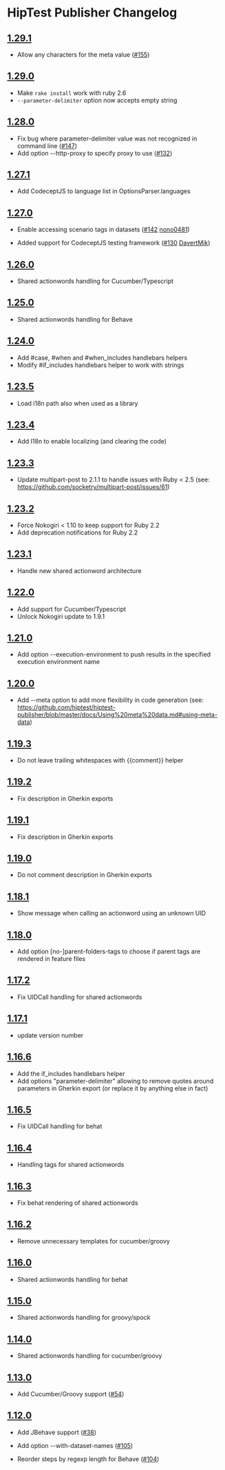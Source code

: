HipTest Publisher Changelog
===========================

[1.29.1]
--------

 - Allow any characters for the meta value ([#155](https://github.com/hiptest/hiptest-publisher/issues/155))


[1.29.0]
--------

 - Make `rake install` work with ruby 2.6
 - `--parameter-delimiter` option now accepts empty string

[1.28.0]
--------

 - Fix bug where parameter-delimiter value was not recognized in command line ([#147](https://github.com/hiptest/hiptest-publisher/issues/147))
 - Add option --http-proxy to specify proxy to use ([#132](https://github.com/hiptest/hiptest-publisher/issues/132))

[1.27.1]
--------

 - Add CodeceptJS to language list in OptionsParser.languages

[1.27.0]
--------

 - Enable accessing scenario tags in datasets
   ([#142](https://github.com/hiptest/hiptest-publisher/pull/142) [nono0481])

 - Added support for CodeceptJS testing framework
   ([#130](https://github.com/hiptest/hiptest-publisher/pull/130) [DavertMik])

[1.26.0]
--------

 - Shared actionwords handling for Cucumber/Typescript

[1.25.0]
--------

 - Shared actionwords handling for Behave

[1.24.0]
--------

 - Add #case, #when and #when_includes handlebars helpers
 - Modify #if_includes handlebars helper to work with strings

[1.23.5]
--------

 - Load i18n path also when used as a library

[1.23.4]
--------

 - Add I18n to enable localizing (and clearing the code)

[1.23.3]
--------

 - Update multipart-post to 2.1.1 to handle issues with Ruby < 2.5
   (see: https://github.com/socketry/multipart-post/issues/61)

[1.23.2]
--------

 - Force Nokogiri < 1.10 to keep support for Ruby 2.2
 - Add deprecation notifications for Ruby 2.2

[1.23.1]
--------

  - Handle new shared actionword architecture

[1.22.0]
--------

  - Add support for Cucumber/Typescript
  - Unlock Nokogiri update to 1.9.1

[1.21.0]
--------

  - Add option --execution-environment to push results in the specified execution environment name

[1.20.0]
--------

 - Add --meta option to add more flexibility in code generation
   (see: https://github.com/hiptest/hiptest-publisher/blob/master/docs/Using%20meta%20data.md#using-meta-data)

[1.19.3]
--------

  - Do not leave trailing whitespaces with {{comment}} helper

[1.19.2]
--------
  - Fix description in Gherkin exports

[1.19.1]
--------
  - Fix description in Gherkin exports

[1.19.0]
--------
  - Do not comment description in Gherkin exports

[1.18.1]
--------
 - Show message when calling an actionword using an unknown UID

[1.18.0]
--------
  - Add option [no-]parent-folders-tags to choose if parent tags are rendered in feature files

[1.17.2]
--------
  - Fix UIDCall handling for shared actionwords

[1.17.1]
--------
  - update version number

[1.16.6]
--------
  - Add the if_includes handlebars helper
  - Add options "parameter-delimiter" allowing to remove quotes around parameters in Gherkin export
    (or replace it by anything else in fact)

[1.16.5]
--------
  - Fix UIDCall handling for behat

[1.16.4]
--------
  - Handling tags for shared actionwords

[1.16.3]
--------
  - Fix behat rendering of shared actionwords

[1.16.2]
--------
  - Remove unnecessary templates for cucumber/groovy

[1.16.0]
--------
  - Shared actionwords handling for behat

[1.15.0]
--------
  - Shared actionwords handling for groovy/spock

[1.14.0]
--------

 - Shared actionwords handling for cucumber/groovy

[1.13.0]
--------

 - Add Cucumber/Groovy support
   ([#54](https://github.com/hiptest/hiptest-publisher/issues/54))

[1.12.0]
--------

 - Add JBehave support
   ([#38](https://github.com/hiptest/hiptest-publisher/issues/38))

 - Add option --with-dataset-names
   ([#105](https://github.com/hiptest/hiptest-publisher/issues/105))

 - Reorder steps by regexp length for Behave
   ([#104](https://github.com/hiptest/hiptest-publisher/issues/104))


<!-- List of releases -->
[1.29.1]:     https://github.com/hiptest/hiptest-publisher/compare/v1.29.0...v1.29.1
[1.29.0]:     https://github.com/hiptest/hiptest-publisher/compare/v1.28.0...v1.29.0
[1.28.0]:     https://github.com/hiptest/hiptest-publisher/compare/v1.27.1...v1.28.0
[1.27.1]:     https://github.com/hiptest/hiptest-publisher/compare/v1.27.0...v1.27.1
[1.27.0]:     https://github.com/hiptest/hiptest-publisher/compare/v1.26.0...v1.27.0
[1.26.0]:     https://github.com/hiptest/hiptest-publisher/compare/v1.25.0...v1.26.0
[1.25.0]:     https://github.com/hiptest/hiptest-publisher/compare/v1.24.0...v1.25.0
[1.24.0]:     https://github.com/hiptest/hiptest-publisher/compare/v1.23.5...v1.24.0
[1.23.5]:     https://github.com/hiptest/hiptest-publisher/compare/v1.23.4...v1.23.5
[1.23.4]:     https://github.com/hiptest/hiptest-publisher/compare/v1.23.3...v1.23.4
[1.23.3]:     https://github.com/hiptest/hiptest-publisher/compare/v1.23.2...v1.23.3
[1.23.2]:     https://github.com/hiptest/hiptest-publisher/compare/v1.23.1...v1.23.2
[1.23.1]:     https://github.com/hiptest/hiptest-publisher/compare/v1.22.0...v1.23.1
[1.22.0]:     https://github.com/hiptest/hiptest-publisher/compare/v1.21.0...v1.22.0
[1.21.0]:     https://github.com/hiptest/hiptest-publisher/compare/v1.20.0...v1.21.0
[1.20.0]:     https://github.com/hiptest/hiptest-publisher/compare/v1.19.3...v1.20.0
[1.19.3]:     https://github.com/hiptest/hiptest-publisher/compare/v1.19.2...v1.19.3
[1.19.2]:     https://github.com/hiptest/hiptest-publisher/compare/v1.19.1...v1.19.2
[1.19.1]:     https://github.com/hiptest/hiptest-publisher/compare/v1.19.0...v1.19.1
[1.19.0]:     https://github.com/hiptest/hiptest-publisher/compare/v1.18.1...v1.19.0
[1.18.1]:     https://github.com/hiptest/hiptest-publisher/compare/v1.18.0...v1.18.1
[1.18.0]:     https://github.com/hiptest/hiptest-publisher/compare/v1.17.2...v1.18.0
[1.17.2]:     https://github.com/hiptest/hiptest-publisher/compare/v1.17.1...v1.17.2
[1.17.1]:     https://github.com/hiptest/hiptest-publisher/compare/v1.16.6...v1.17.1
[1.16.6]:     https://github.com/hiptest/hiptest-publisher/compare/v1.16.5...v1.16.6
[1.16.5]:     https://github.com/hiptest/hiptest-publisher/compare/v1.16.4...v1.16.5
[1.16.4]:     https://github.com/hiptest/hiptest-publisher/compare/v1.16.3...v1.16.4
[1.16.3]:     https://github.com/hiptest/hiptest-publisher/compare/v1.16.2...v1.16.3
[1.16.2]:     https://github.com/hiptest/hiptest-publisher/compare/v1.16.0...v1.16.2
[1.16.0]:     https://github.com/hiptest/hiptest-publisher/compare/v1.15.0...v1.16.0
[1.15.0]:     https://github.com/hiptest/hiptest-publisher/compare/v1.14.0...v1.15.0
[1.14.0]:     https://github.com/hiptest/hiptest-publisher/compare/v1.13.0...v1.14.0
[1.13.0]:     https://github.com/hiptest/hiptest-publisher/compare/v1.12.0...v1.13.0
[1.12.0]:     https://github.com/hiptest/hiptest-publisher/compare/v1.11.1...v1.12.0


<!-- List of contributors -->
[atulhm]: https://github.com/atulhm
[ClaudiaJ]: https://github.com/ClaudiaJ
[daniel-kun]: https://github.com/daniel-kun
[DavertMik]: https://github.com/DavertMik
[etorreborre]: https://github.com/etorreborre
[Jesterovskiy]: https://github.com/Jesterovskiy
[lostiniceland]: https://github.com/lostiniceland
[mhfrantz]: https://github.com/mhfrantz
[nono0481]: https://github.com/nono0481
[tenpaiyomi]: https://github.com/tenpaiyomi
[tikolakin]: https://github.com/tikolakin
[weeksghost]: https://github.com/weeksghost

